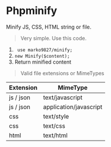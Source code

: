 # Phpminify

Minify JS, CSS, HTML string or file.

> Very simple. Use this code.

1. ` use marko9827/minify;`
2. `new Minify($content);`
3. Return minified content

> Valid file extensions or MimeTypes

| Extension | MimeType |
|  --- | --- |
| js / json | text/javascript |
| js / json | application/javascript  |
| css | text/style  |
| css | text/css  |
| html | text/html |


